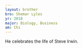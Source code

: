 ```yaml
---
layout: brother
bro: Shemar Lyles
yr: 2018
major: Biology, Business
am: Chi
---
```

He celebrates the life of Steve Irwin.